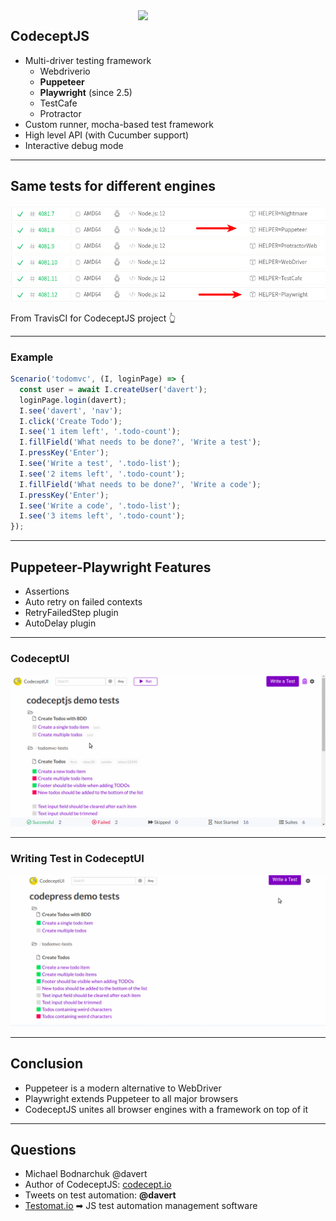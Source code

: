 <img src="img/codeceptjs.png" style="float: right; width: 300px;">

## CodeceptJS

* Multi-driver testing framework
  * Webdriverio
  * **Puppeteer**
  * **Playwright** (since 2.5)
  * TestCafe
  * Protractor  
* Custom runner, mocha-based test framework 
* High level API (with Cucumber support)
* Interactive debug mode

---

## Same tests for different engines

![](img/codecept_ci.png)

From TravisCI for CodeceptJS project 👆

---

### Example

```js
Scenario('todomvc', (I, loginPage) => {
  const user = await I.createUser('davert');
  loginPage.login(davert);
  I.see('davert', 'nav');
  I.click('Create Todo');
  I.see('1 item left', '.todo-count');
  I.fillField('What needs to be done?', 'Write a test');
  I.pressKey('Enter');
  I.see('Write a test', '.todo-list');
  I.see('2 items left', '.todo-count');
  I.fillField('What needs to be done?', 'Write a code');
  I.pressKey('Enter');
  I.see('Write a code', '.todo-list');
  I.see('3 items left', '.todo-count');
});
```

---

## Puppeteer-Playwright Features

* Assertions
* Auto retry on failed contexts
* RetryFailedStep plugin
* AutoDelay plugin

---

### CodeceptUI

![](img/codecetui.gif)

---

### Writing Test in CodeceptUI

![](img/new-test.gif)

---

## Conclusion

* Puppeteer is a modern alternative to WebDriver <!-- .element: class="fragment" data-fragment-index="1" -->
* Playwright extends Puppeteer to all major browsers <!-- .element: class="fragment" data-fragment-index="2" -->
* CodeceptJS unites all browser engines with a framework on top of it <!-- .element: class="fragment" data-fragment-index="3" -->

---

## Questions

* Michael Bodnarchuk @davert
* Author of CodeceptJS: [codecept.io](https://codecept.io)
* Tweets on test automation: **@davert**
* [Testomat.io](http://testomat.io) ➡ JS test automation management software


